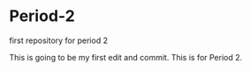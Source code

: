 # Period-2
first repository for period 2

This is going to be my first edit and commit. This is for Period 2.

